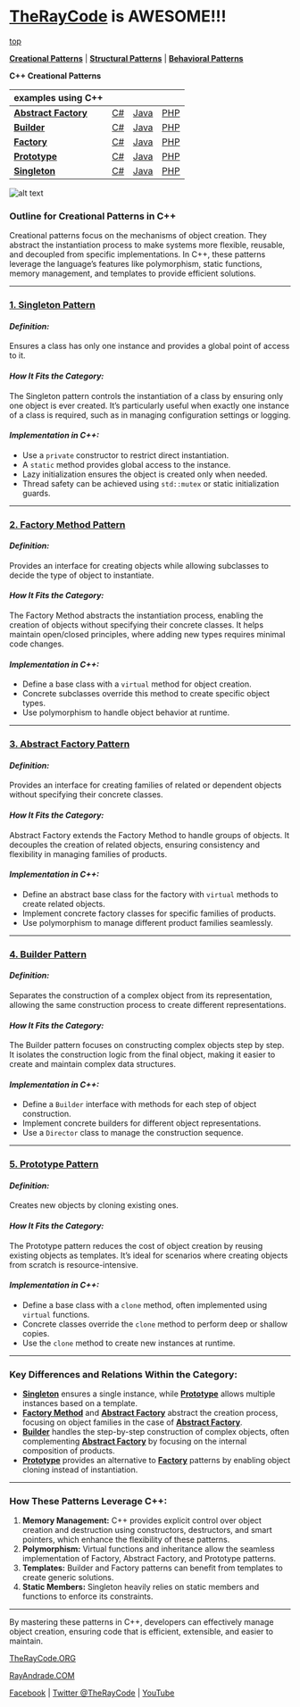 # [TheRayCode](../../README.md) is AWESOME!!!

[top](../README.md)

**[Creational Patterns](./README.md)** | **[Structural Patterns](../Structural/README.md)** | **[Behavioral Patterns](../Behavioral/README.md)**

**C++ Creational Patterns**

| examples using C++ | | | |
|----|---|---|---|
|**[Abstract Factory](./AbstractFactory/README.md)**  | [C#](../../Csharp/Creational/AbstractFactory/README.md) | [Java](../../Java/Creational/AbstractFactory/README.md) | [PHP](../../PHP/Creational/AbstractFactory/README.md) |
|**[Builder](./Builder/README.md)**  | [C#](../../Csharp/Creational/Builder/README.md) | [Java](../../Java/Creational/Builder/README.md) | [PHP](../../PHP/Creational/Builder/README.md) |
|**[Factory](./Factory/README.md)**  | [C#](../../Csharp/Creational/Factory/README.md) | [Java](../../Java/Creational/Factory/README.md) | [PHP](../../PHP/Creational/Factory/README.md) |
|**[Prototype](./Prototype/README.md)**  | [C#](../../Csharp/Creational/Prototype/README.md) | [Java](../../Java/Creational/Prototype/README.md) | [PHP](../../PHP/Creational/Prototype/README.md) |
|**[Singleton](./Singleton/README.md)**  | [C#](../../Csharp/Creational/Singleton/README.md) | [Java](../../Java/Creational/Singleton/README.md) | [PHP](../../PHP/Creational/Singleton/README.md) |


![alt text](pictures/cover.png)

### **Outline for Creational Patterns in C++**

Creational patterns focus on the mechanisms of object creation. They abstract the instantiation process to make systems more flexible, reusable, and decoupled from specific implementations. In C++, these patterns leverage the language’s features like polymorphism, static functions, memory management, and templates to provide efficient solutions.

---

### **[1. Singleton Pattern](./Singleton/README.md)**
#### *Definition:*  
Ensures a class has only one instance and provides a global point of access to it.

#### *How It Fits the Category:*  
The Singleton pattern controls the instantiation of a class by ensuring only one object is ever created. It’s particularly useful when exactly one instance of a class is required, such as in managing configuration settings or logging.

#### *Implementation in C++:*
- Use a `private` constructor to restrict direct instantiation.
- A `static` method provides global access to the instance.
- Lazy initialization ensures the object is created only when needed.
- Thread safety can be achieved using `std::mutex` or static initialization guards.

---

### **[2. Factory Method Pattern](./Factory/README.md)**
#### *Definition:*  
Provides an interface for creating objects while allowing subclasses to decide the type of object to instantiate.

#### *How It Fits the Category:*  
The Factory Method abstracts the instantiation process, enabling the creation of objects without specifying their concrete classes. It helps maintain open/closed principles, where adding new types requires minimal code changes.

#### *Implementation in C++:*
- Define a base class with a `virtual` method for object creation.
- Concrete subclasses override this method to create specific object types.
- Use polymorphism to handle object behavior at runtime.

---

### **[3. Abstract Factory Pattern](./AbstractFactory/README.md)**
#### *Definition:*  
Provides an interface for creating families of related or dependent objects without specifying their concrete classes.

#### *How It Fits the Category:*  
Abstract Factory extends the Factory Method to handle groups of objects. It decouples the creation of related objects, ensuring consistency and flexibility in managing families of products.

#### *Implementation in C++:*
- Define an abstract base class for the factory with `virtual` methods to create related objects.
- Implement concrete factory classes for specific families of products.
- Use polymorphism to manage different product families seamlessly.

---

### **[4. Builder Pattern](./Builder/README.md)**
#### *Definition:*  
Separates the construction of a complex object from its representation, allowing the same construction process to create different representations.

#### *How It Fits the Category:*  
The Builder pattern focuses on constructing complex objects step by step. It isolates the construction logic from the final object, making it easier to create and maintain complex data structures.

#### *Implementation in C++:*
- Define a `Builder` interface with methods for each step of object construction.
- Implement concrete builders for different object representations.
- Use a `Director` class to manage the construction sequence.

---

### **[5. Prototype Pattern](./Prototype/README.md)**
#### *Definition:*  
Creates new objects by cloning existing ones.

#### *How It Fits the Category:*  
The Prototype pattern reduces the cost of object creation by reusing existing objects as templates. It’s ideal for scenarios where creating objects from scratch is resource-intensive.

#### *Implementation in C++:*
- Define a base class with a `clone` method, often implemented using `virtual` functions.
- Concrete classes override the `clone` method to perform deep or shallow copies.
- Use the `clone` method to create new instances at runtime.

---

### **Key Differences and Relations Within the Category:**
- **[Singleton](./Singleton/README.md)** ensures a single instance, while **[Prototype](./Prototype/README.md)** allows multiple instances based on a template.
- **[Factory Method](./Factory/README.md)** and **[Abstract Factory](./AbstractFactory/README.md)** abstract the creation process, focusing on object families in the case of **[Abstract Factory](./AbstractFactory/README.md)**.
- **[Builder](./Builder/README.md)** handles the step-by-step construction of complex objects, often complementing **[Abstract Factory](./AbstractFactory/README.md)** by focusing on the internal composition of products.
- **[Prototype](./Prototype/README.md)** provides an alternative to **[Factory](./Factory/README.md)** patterns by enabling object cloning instead of instantiation.

---

### **How These Patterns Leverage C++:**
1. **Memory Management:** C++ provides explicit control over object creation and destruction using constructors, destructors, and smart pointers, which enhance the flexibility of these patterns.
2. **Polymorphism:** Virtual functions and inheritance allow the seamless implementation of Factory, Abstract Factory, and Prototype patterns.
3. **Templates:** Builder and Factory patterns can benefit from templates to create generic solutions.
4. **Static Members:** Singleton heavily relies on static members and functions to enforce its constraints.

---

By mastering these patterns in C++, developers can effectively manage object creation, ensuring code that is efficient, extensible, and easier to maintain.


[TheRayCode.ORG](https://www.TheRayCode.org)

[RayAndrade.COM](https://www.RayAndrade.com)

[Facebook](https://www.facebook.com/TheRayCode/) | [Twitter @TheRayCode](https://www.twitter.com/TheRayCode/) | [YouTube](https://www.youtube.com/TheRayCode/)

